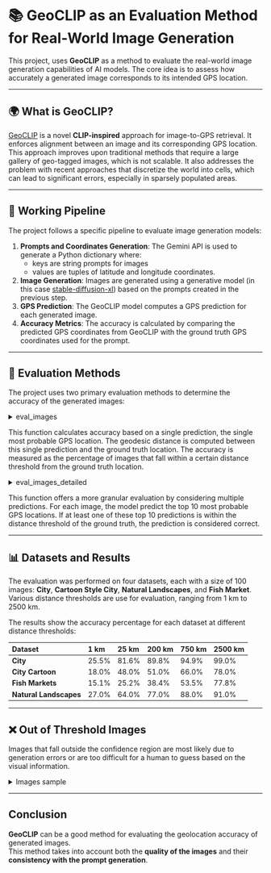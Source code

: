 # 📚 GeoCLIP as an Evaluation Method for Real-World Image Generation

This project, uses **GeoCLIP** as a method to evaluate the real-world image generation capabilities of AI models. 
The core idea is to assess how accurately a generated image corresponds to its intended GPS location.

---

## 🌍 What is GeoCLIP?

[GeoCLIP](https://arxiv.org/abs/2309.16020) is a novel **CLIP-inspired** approach for image-to-GPS retrieval. It enforces alignment between an image and its corresponding GPS location. \
This approach improves upon traditional methods that require a large gallery of geo-tagged images, which is not scalable. It also addresses the problem with recent approaches that discretize the world into cells, which can lead to significant errors, especially in sparsely populated areas.

---

## 🔬 Working Pipeline

The project follows a specific pipeline to evaluate image generation models:

1.  **Prompts and Coordinates Generation**: The Gemini API is used to generate a Python dictionary where:
    - keys are string prompts for images 
    - values are tuples of latitude and longitude coordinates.
2.  **Image Generation**: Images are generated using a generative model (in this case [stable-diffusion-xl](https://huggingface.co/spaces/stabilityai/stable-diffusion/tree/main)) based on the prompts created in the previous step.
3.  **GPS Prediction**: The GeoCLIP model computes a GPS prediction for each generated image.
4.  **Accuracy Metrics**: The accuracy is calculated by comparing the predicted GPS coordinates from GeoCLIP with the ground truth GPS coordinates used for the prompt.

---

## 🧪 Evaluation Methods

The project uses two primary evaluation methods to determine the accuracy of the generated images:

<details>
<summary>eval_images</summary>

```python
def eval_images(image_dataloader, model, data_dir):
    model.eval()
    preds = []
    targets = []
    filenames = []

    with torch.no_grad():
        for imgs, labels in tqdm(image_dataloader, desc="Evaluating"):
            labels = labels.cpu().numpy()
            for img, label in zip(imgs, labels):
                top_pred_gps, top_pred_prob = model.predict(img, top_k=10)
                preds.append(top_pred_gps[0])
                targets.append(label)
                filenames.append(img)

    distance_thresholds = [2500, 750, 200, 25, 1]  # km

    accuracy_results = {}
    out_of_thresholds = {str(dis): [] for dis in distance_thresholds}

    for dis in distance_thresholds:
        correct = 0
        for pred, target, filename in zip(preds, targets, filenames):
            gd = GD(pred, target).km

            # Out of threshold
            if gd > dis:
                out_of_thresholds[str(dis)].append({
                    "filename": filename,
                    "pred_gps": [float(pred[0]), float(pred[1])]
                })

            # In threshold
            if gd <= dis:
                correct += 1

        acc = correct / len(targets)
        accuracy_results[f'acc_{dis}_km'] = acc
        print(f"Accuracy at {dis} km: {acc}")

    # Save out-of-threshold filenames to a log file
    log_path = os.path.join(os.getcwd(), f"{data_dir}/out_of_thresholds.json")
    with open(log_path, 'w') as f:
        json.dump(out_of_thresholds, f, indent=2)

    return accuracy_results
```

</details>

This function calculates accuracy based on a single prediction, the single most probable GPS location. 
The geodesic distance is computed between this single prediction and the ground truth location. 
The accuracy is measured as the percentage of images that fall within a certain distance threshold from the ground truth location.

<details>
<summary>eval_images_detailed</summary>

```python
def eval_images_detailed(image_dataloader, model, data_dir):
    model.eval()
    preds = {}
    targets = []

    with torch.no_grad():
        for imgs, labels in tqdm(image_dataloader, desc="Evaluating"):
            labels = labels.cpu().numpy()
            for img, label in zip(imgs, labels):
                top_pred_gps, top_pred_prob = model.predict(img, top_k=10)
                preds[img] = top_pred_gps
                targets.append(label)

    distance_thresholds = [2500, 750, 200, 25, 1]  # km

    accuracy_results = {}
    out_of_thresholds = {str(dis): [] for dis in distance_thresholds}

    for dis in distance_thresholds:
        correct = 0
        for (filename, pred_list), target in zip(preds.items(), targets):
            is_in = False
            out_pred = (0.0, 0.0)
            for pred in pred_list:
                gd = GD(pred, target).km

                # In threshold
                if gd <= dis:
                    is_in = True
                    break
                else:
                    out_pred = pred

            if is_in:
                correct += 1
            else:
                out_of_thresholds[str(dis)].append({
                    "filename": filename,
                    "pred_gps": [float(out_pred[0]), float(out_pred[1])]
                })

        acc = correct / len(targets)
        accuracy_results[f'acc_{dis}_km'] = acc
        print(f"Accuracy at {dis} km: {acc}")

    # Save out-of-threshold filenames to a log file
    log_path = os.path.join(os.getcwd(), f"{data_dir}/out_of_thresholds.json")
    with open(log_path, 'w') as f:
        json.dump(out_of_thresholds, f, indent=2)

    return accuracy_results
```

</details>

This function offers a more granular evaluation by considering multiple predictions. 
For each image, the model predict the top 10 most probable GPS locations. 
If at least one of these top 10 predictions is within the distance threshold of the ground truth, the prediction is considered correct.

---

## 📊 Datasets and Results

The evaluation was performed on four datasets, each with a size of 100 images: **City**, **Cartoon Style City**, **Natural Landscapes**, and **Fish Market**. 
Various distance thresholds are use for evaluation, ranging from 1 km to 2500 km.

The results show the accuracy percentage for each dataset at different distance thresholds:

| Dataset | 1 km | 25 km | 200 km | 750 km | 2500 km |
| :--- | :--- | :--- | :--- | :--- | :--- |
| **City** | 25.5% | 81.6% | 89.8% | 94.9% | 99.0% |
| **City Cartoon** | 18.0% | 48.0% | 51.0% | 66.0% | 78.0% |
| **Fish Markets** | 15.1% | 25.2% | 38.4% | 53.5% | 77.8% |
| **Natural Landscapes** | 27.0% | 64.0% | 77.0% | 88.0% | 91.0% |

---

## ❌ Out of Threshold Images

Images that fall outside the confidence region are most likely due to generation errors or are too difficult for a human to guess based on the visual information.

<details>
<summary>Images sample</summary>
<p align="middle">
    <img src="image_sampled/La_Boqueria_Market_Barcelona_Spain.png" alt="La Boqueria Market">
        La Boqueria Market, Barcelona, Spain
    <img src="image_sampled/Great_Victoria_Desert_Australia.png" alt="Great Victoria Desert">
        Great Victoria Desert, Australia
    <img src="image_sampled/Obelisco_and_colorful_La_Boca_in_Buenos_Aires_tango_dancers.png" alt="Buenos Aires">
        La Boca, Buenos Aires, Argentina
</p>
</details>

---

## Conclusion

**GeoCLIP** can be a good method for evaluating the geolocation accuracy of generated images. \
This method takes into account both the **quality of the images** and their **consistency with the prompt generation**.